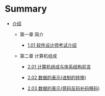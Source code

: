 
# Summary



* [介绍](README.md)
  * 第一章 简介 
    * [1.01  软件设计师考试介绍](1_01.md)

  * 第二章 计算机组成
    * [2.01  计算机组成与体系结构前言](2_01.md)
    
    * [2.02  数据的表示(进制的转换)](2_02.md)
    
    * [2.03  数据的表示(原码反码补码移码)](2_03.md)
    
      


